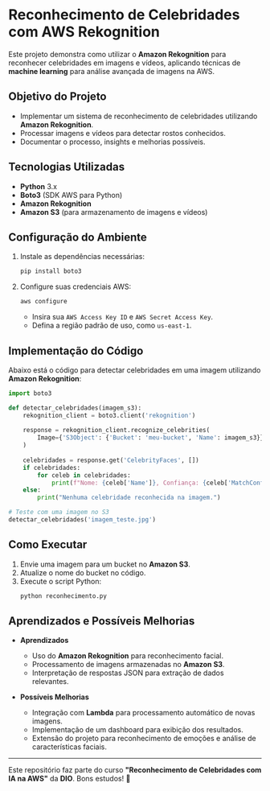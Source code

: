# Reconhecimento de Celebridades com AWS Rekognition

Este projeto demonstra como utilizar o **Amazon Rekognition** para reconhecer celebridades em imagens e vídeos, aplicando técnicas de **machine learning** para análise avançada de imagens na AWS.

## Objetivo do Projeto
- Implementar um sistema de reconhecimento de celebridades utilizando **Amazon Rekognition**.
- Processar imagens e vídeos para detectar rostos conhecidos.
- Documentar o processo, insights e melhorias possíveis.

## Tecnologias Utilizadas
- **Python** 3.x
- **Boto3** (SDK AWS para Python)
- **Amazon Rekognition**
- **Amazon S3** (para armazenamento de imagens e vídeos)

## Configuração do Ambiente
1. Instale as dependências necessárias:
   ```bash
   pip install boto3
   ```
2. Configure suas credenciais AWS:
   ```bash
   aws configure
   ```
   - Insira sua `AWS Access Key ID` e `AWS Secret Access Key`.
   - Defina a região padrão de uso, como `us-east-1`.

## Implementação do Código
Abaixo está o código para detectar celebridades em uma imagem utilizando **Amazon Rekognition**:

```python
import boto3

def detectar_celebridades(imagem_s3):
    rekognition_client = boto3.client('rekognition')
    
    response = rekognition_client.recognize_celebrities(
        Image={'S3Object': {'Bucket': 'meu-bucket', 'Name': imagem_s3}}
    )
    
    celebridades = response.get('CelebrityFaces', [])
    if celebridades:
        for celeb in celebridades:
            print(f"Nome: {celeb['Name']}, Confiança: {celeb['MatchConfidence']:.2f}%")
    else:
        print("Nenhuma celebridade reconhecida na imagem.")

# Teste com uma imagem no S3
detectar_celebridades('imagem_teste.jpg')
```

## Como Executar
1. Envie uma imagem para um bucket no **Amazon S3**.
2. Atualize o nome do bucket no código.
3. Execute o script Python:
   ```bash
   python reconhecimento.py
   ```

## Aprendizados e Possíveis Melhorias
- **Aprendizados**
  - Uso do **Amazon Rekognition** para reconhecimento facial.
  - Processamento de imagens armazenadas no **Amazon S3**.
  - Interpretação de respostas JSON para extração de dados relevantes.

- **Possíveis Melhorias**
  - Integração com **Lambda** para processamento automático de novas imagens.
  - Implementação de um dashboard para exibição dos resultados.
  - Extensão do projeto para reconhecimento de emoções e análise de características faciais.

---

Este repositório faz parte do curso **"Reconhecimento de Celebridades com IA na AWS"** da **DIO**. Bons estudos! 🚀
